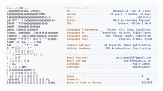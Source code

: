<picture>
  <source srcset="https://raw.githubusercontent.com/mmazinjameel/mmazinjameel/main/dark_mode.svg?v=1750263200" media="(prefers-color-scheme: dark)">
  <img src="https://raw.githubusercontent.com/mmazinjameel/mmazinjameel/main/light_mode.svg?v=1750263200">
</picture>
